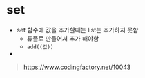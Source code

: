 # set

- set 함수에 값을 추가할때는 list는 추가하지 못함
  - 튜플로 만들어서 추가 해야함
  - `add((값))`
- 



> https://www.codingfactory.net/10043